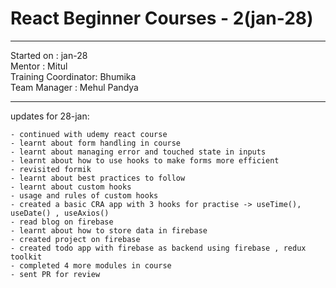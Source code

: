 # React Beginner Courses - 2(jan-28)

<hr>
Started on : jan-28<br>
Mentor : Mitul <br>
Training Coordinator: Bhumika<br>
Team Manager : Mehul Pandya
<hr>

updates for 28-jan: <br>

    - continued with udemy react course
    - learnt about form handling in course
    - learnt about managing error and touched state in inputs
    - learnt about how to use hooks to make forms more efficient
    - revisited formik
    - learnt about best practices to follow
    - learnt about custom hooks
    - usage and rules of custom hooks
    - created a basic CRA app with 3 hooks for practise -> useTime(), useDate() , useAxios()
    - read blog on firebase
    - learnt about how to store data in firebase
    - created project on firebase
    - created todo app with firebase as backend using firebase , redux toolkit
    - completed 4 more modules in course
    - sent PR for review
